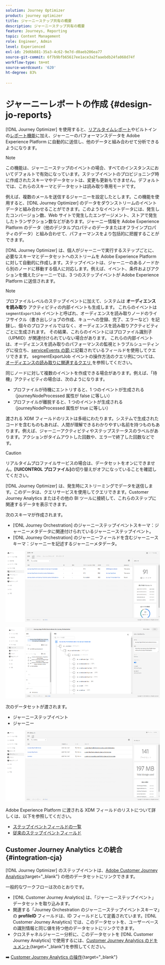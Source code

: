 ```yaml
---
solution: Journey Optimizer
product: journey optimizer
title: ジャーニーステップ共有の概要
description: ジャーニーステップ共有の概要
feature: Journeys, Reporting
topic: Content Management
role: Engineer, Admin
level: Experienced
exl-id: 29d6b881-35a3-4c62-9e7d-d0aeb206ea77
source-git-commit: 6f7b9bfb65617ee1ace3a2faaebdb24fa068d74f
workflow-type: tm+mt
source-wordcount: '620'
ht-degree: 83%

---
```


# ジャーニーレポートの作成 {#design-jo-reports}

[!DNL Journey Optimizer] を使用すると、[リアルタイムレポート](live-report.md)やビルトインの[レポート機能](report-gs-cja.md)に加え、ジャーニーのパフォーマンスデータを Adobe Experience Platform に自動的に送信し、他のデータと組み合わせて分析できるようになります。

>[!NOTE]
>
>この機能は、ジャーニーステップのイベントの場合、すべてのインスタンスにおいてデフォルトで有効になっています。ステップイベントのプロビジョニング時に作成されたスキーマやデータセットは、変更も更新もできません。デフォルトでは、これらのスキーマとデータセットは読み取り専用モードです。

例えば、複数のメールを送信するジャーニーを設定したとします。この機能を使用すると、[!DNL Journey Optimizer] のデータをダウンストリームのイベントデータと組み合わせることができます。このようなイベントデータには、発生したコンバージョン数、Web サイトで発生したエンゲージメント、ストアで発生したトランザクション数などがあります。ジャーニー情報を Adobe Experience Platform のデータ（他のデジタルプロパティのデータまたはオフラインプロパティのデータ）と組み合わせて、パフォーマンスをより包括的に把握することができます。

[!DNL Journey Optimizer] は、個人がジャーニーで実行するステップごとに、必要なスキーマとデータセットへのストリームを Adobe Experience Platform に対して自動的に作成します。ステップイベントは、ジャーニーのあるノードから別のノードに移動する個人に対応します。例えば、イベント、条件およびアクションを備えたジャーニーでは、3 つのステップイベントが Adobe Experience Platform に送信されます。

>[!NOTE]
>
>プロファイルレベルのステップイベントに加えて、システムは **オーディエンスを読み取り** アクティビティの内部イベントも生成します。 これらのイベントは `segmentExportJob` イベントと呼ばれ、オーディエンスを読み取りノードのライフサイクル（書き出しジョブの作成、キューへの登録、完了、エラーなど）を記録し、個々のプロファイルではなく、オーディエンスを読み取りアクティビティごとに生成されます。 その結果、これらのイベントにはプロファイル識別子（UPMID）が関連付けられていない場合があります。 これらの内部イベントは、オーディエンスを読み取りのパフォーマンスの監視とトラブルシューティングに役立ち、[serviceEvents の節 ](../reports/sharing-field-list.md#servicevents-field) に記載されているフィールドを使用してクエリできます。 segmentExportJob イベントの操作方法のクエリ例については、[ オーディエンスの読み取りに関連するクエリ ](../reports/query-examples.md#read-segment-queries) を参照してください。

同じノードに対して複数のイベントを作成できる場合があります。例えば、「待機」アクティビティの場合は、次のようになります。

* プロファイルが待機にエントリすると、1 つのイベントが生成される（journeyNodeProcessed 属性が false に等しい）
* プロファイルが離脱すると、1 つのイベントが生成される（journeyNodeProcessed 属性が true に等しい）

渡される XDM フィールドのリストは多岐にわたります。システムで生成されたコードを含むものもあれば、人間が理解できるわかりやすい名前を持つものもあります。例えば、ジャーニーアクティビティやステップステータスのラベルがあります。アクションがタイムアウトした回数や、エラーで終了した回数などです。

>[!CAUTION]
>
>リアルタイムプロファイルサービスの場合は、データセットをオンにできません。**[!UICONTROL プロファイル]**&#x200B;の切り替えがオフになっていることを確認してください。

[!DNL Journey Optimizer] は、発生時にストリーミングでデータを送信します。このデータは、クエリサービスを使用してクエリできます。Customer Journey Analytics またはその他の BI ツールに接続して、これらのステップに関連するデータを表示できます。

次のスキーマが作成されます。

* [!DNL Journey Orchestration] のジャーニーステップイベントスキーマ：ジャーニーメタデータに関連付けられているジャーニーステップイベント。
* [!DNL Journey Orchestration] のジャーニーフィールドを含むジャーニースキーマ：ジャーニーを記述するジャーニーメタデータ。

![](assets/sharing1.png)

![](assets/sharing2.png)

次のデータセットが渡されます。

* ジャーニーステップイベント
* ジャーニー

![](assets/sharing3.png)

Adobe Experience Platform に渡される XDM フィールドのリストについて詳しくは、以下を参照してください。

* [ステップイベントフィールドの一覧](../reports/sharing-field-list.md)
* [従来のステップイベントフィールド](../reports/sharing-legacy-fields.md)

## Customer Journey Analytics との統合 {#integration-cja}

[!DNL Journey Optimizer] のステップイベントは、[Adobe Customer Journey Analytics](https://experienceleague.adobe.com/docs/analytics-platform/using/cja-overview/cja-overview.html?lang=ja){target="_blank"} の他のデータセットにリンクできます。

一般的なワークフローは次のとおりです。

* [!DNL Customer Journey Analytics] は、「ジャーニーステップイベント」データセットを取り込みます。
* 関連する「Journey Orchestration のジャーニーステップイベントスキーマ」の **profileID** フィールドは、ID フィールドとして定義されています。[!DNL Customer Journey Analytics] では、このデータセットを、ユーザーベースの識別情報と同じ値を持つ他のデータセットにリンクできます。
* クロスチャネルジャーニー分析に、このデータセットを [!DNL Customer Journey Analytics] で使用するには、[Customer Journey Analytics のドキュメント](https://experienceleague.adobe.com/docs/analytics-platform/using/cja-usecases/cross-channel.html?lang=ja){target="_blank"}を参照してください。

➡️ [Customer Journey Analytics の操作](cja-ajo.md){target="_blank"}
